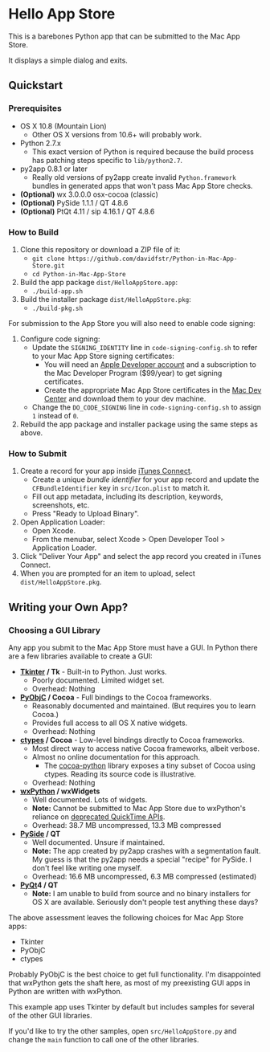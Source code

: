 # Hello App Store

This is a barebones Python app that can be submitted to the Mac App Store.

It displays a simple dialog and exits.

## Quickstart

### Prerequisites

* OS X 10.8 (Mountain Lion)
    * Other OS X versions from 10.6+ will probably work.
* Python 2.7.x
    * This exact version of Python is required because the build process has patching steps specific to `lib/python2.7`.
* py2app 0.8.1 or later
    * Really old versions of py2app create invalid `Python.framework` bundles in generated apps that won't pass Mac App Store checks.
* **(Optional)** wx 3.0.0.0 osx-cocoa (classic)
* **(Optional)** PySide 1.1.1 / QT 4.8.6
* **(Optional)** PtQt 4.11 / sip 4.16.1 / QT 4.8.6

### How to Build

1. Clone this repository or download a ZIP file of it:
    * `git clone https://github.com/davidfstr/Python-in-Mac-App-Store.git`
    * `cd Python-in-Mac-App-Store`
2. Build the app package `dist/HelloAppStore.app`:
    * `./build-app.sh`
3. Build the installer package `dist/HelloAppStore.pkg`:
    * `./build-pkg.sh`

For submission to the App Store you will also need to enable code signing:

1. Configure code signing:
    * Update the `SIGNING_IDENTITY` line in `code-signing-config.sh` to refer to your Mac App Store signing certificates:
        * You will need an [Apple Developer account](https://developer.apple.com/devcenter/mac/) and a subscription to the Mac Developer Program ($99/year) to get signing certificates.
        * Create the appropriate Mac App Store certificates in the [Mac Dev Center](https://developer.apple.com/account/mac/certificate/) and download them to your dev machine.
    * Change the `DO_CODE_SIGNING` line in `code-signing-config.sh` to assign
      `1` instead of `0`.
2. Rebuild the app package and installer package using the same steps as above.

### How to Submit

1. Create a record for your app inside [iTunes Connect](https://itunesconnect.apple.com/).
    * Create a unique *bundle identifier* for your app record and update the `CFBundleIdentifier` key in `src/Icon.plist` to match it.
    * Fill out app metadata, including its description, keywords, screenshots, etc.
    * Press "Ready to Upload Binary".
2. Open Application Loader:
    * Open Xcode.
    * From the menubar, select Xcode > Open Developer Tool > Application Loader.
3. Click "Deliver Your App" and select the app record you created in iTunes Connect.
3. When you are prompted for an item to upload, select `dist/HelloAppStore.pkg`.

## Writing your Own App?

### Choosing a GUI Library

Any app you submit to the Mac App Store must have a GUI. In Python there are a few libraries available to create a GUI:

* **[Tkinter] / Tk** - Built-in to Python. Just works.
    * Poorly documented. Limited widget set.
    * Overhead: Nothing
* **[PyObjC] / Cocoa** - Full bindings to the Cocoa frameworks.
    * Reasonably documented and maintained. (But requires you to learn Cocoa.)
    * Provides full access to all OS X native widgets.
    * Overhead: Nothing
* **[ctypes] / Cocoa** - Low-level bindings directly to Cocoa frameworks.
    * Most direct way to access native Cocoa frameworks, albeit verbose.
    * Almost no online documentation for this approach.
        * The [cocoa-python](https://code.google.com/p/cocoa-python/) library exposes a tiny subset of Cocoa using ctypes. Reading its source code is illustrative.
    * Overhead: Nothing
* **[wxPython] / wxWidgets**
    * Well documented. Lots of widgets.
    * **Note:** Cannot be submitted to Mac App Store due to wxPython's reliance on [deprecated QuickTime APIs](https://groups.google.com/forum/#!topic/wxpython-mac/BeUS9GHigvE).
    * Overhead: 38.7 MB uncompressed, 13.3 MB compressed
* **[PySide] / QT**
    * Well documented. Unsure if maintained.
    * **Note:** The app created by py2app crashes with a segmentation fault. My guess is that the py2app needs a special "recipe" for PySide. I don't feel like writing one myself.
    * Overhead: 16.6 MB uncompressed, 6.3 MB compressed (estimated)
* **[PyQt]4 / QT**
    * **Note:** I am unable to build from source and no binary installers for OS X are available. Seriously don't people test anything these days?

The above assessment leaves the following choices for Mac App Store apps:

* Tkinter
* PyObjC
* ctypes

Probably PyObjC is the best choice to get full functionality. I'm disappointed that wxPython gets the shaft here, as most of my preexisting GUI apps in Python are written with wxPython.

This example app uses Tkinter by default but includes samples for several of the other GUI libraries.

If you'd like to try the other samples, open `src/HelloAppStore.py` and change the `main` function to call one of the other libraries.

[ctypes]: https://docs.python.org/2/library/ctypes.html
[Tkinter]: https://wiki.python.org/moin/TkInter
[wxPython]: http://wxpython.org
[PySide]: http://www.pyside.org/
[PyQt]: http://www.riverbankcomputing.com/software/pyqt/intro
[PyObjC]: https://pythonhosted.org/pyobjc/
